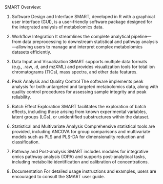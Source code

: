 SMART Overview:

1. Software Design and Interface
SMART, developed in R with a graphical user interface (GUI), is a user-friendly software package designed for the integrated analysis of metabolomics data.

2. Workflow Integration
It streamlines the complete analytical pipeline—from data preprocessing to downstream statistical and pathway analysis—allowing users to manage and interpret complex metabolomics datasets efficiently.

3. Data Input and Visualization
SMART supports multiple data formats (e.g., .raw, .d, and mzXML) and provides visualization tools for total ion chromatograms (TICs), mass spectra, and other data features.

4. Peak Analysis and Quality Control
The software implements peak analysis for both untargeted and targeted metabolomics data, along with quality control procedures for assessing sample integrity and peak reliability.

5. Batch Effect Exploration
SMART facilitates the exploration of batch effects, including those arising from known experimental variables, latent groups (LGs), or unidentified substructures within the dataset.

6. Statistical and Multivariate Analysis
Comprehensive statistical tools are provided, including ANCOVA for group comparisons and multivariate models such as PLS and PLS-DA for dimensionality reduction and classification.

7. Pathway and Post-analysis
SMART includes modules for integrative omics pathway analysis (IOPA) and supports post-analytical tasks, including metabolite identification and calibration of concentrations.

8. Documentation
For detailed usage instructions and examples, users are encouraged to consult the SMART user guide.
